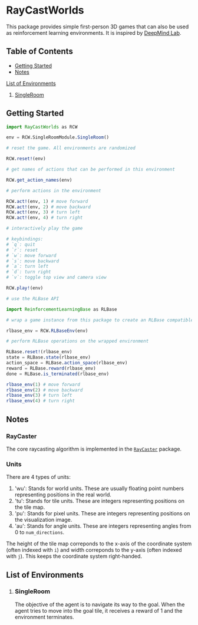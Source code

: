 # RayCastWorlds

This package provides simple first-person 3D games that can also be used as reinforcement learning environments. It is inspired by [DeepMind Lab](https://github.com/deepmind/lab).

## Table of Contents

* [Getting Started](#getting-started)
* [Notes](#notes)

[List of Environments](#list-of-environments)
1. [SingleRoom](#singleroom)

## Getting Started

```julia
import RayCastWorlds as RCW

env = RCW.SingleRoomModule.SingleRoom()

# reset the game. All environments are randomized

RCW.reset!(env)

# get names of actions that can be performed in this environment

RCW.get_action_names(env)

# perform actions in the environment

RCW.act!(env, 1) # move forward
RCW.act!(env, 2) # move backward
RCW.act!(env, 3) # turn left
RCW.act!(env, 4) # turn right

# interactively play the game

# keybindings:
# `q`: quit
# `r`: reset
# `w`: move forward
# `s`: move backward
# `a`: turn left
# `d`: turn right
# `v`: toggle top view and camera view

RCW.play!(env)

# use the RLBase API

import ReinforcementLearningBase as RLBase

# wrap a game instance from this package to create an RLBase compatible environment

rlbase_env = RCW.RLBaseEnv(env)

# perform RLBase operations on the wrapped environment

RLBase.reset!(rlbase_env)
state = RLBase.state(rlbase_env)
action_space = RLBase.action_space(rlbase_env)
reward = RLBase.reward(rlbase_env)
done = RLBase.is_terminated(rlbase_env)

rlbase_env(1) # move forward
rlbase_env(2) # move backward
rlbase_env(3) # turn left
rlbase_env(4) # turn right
```

## Notes

### RayCaster

The core raycasting algorithm is implemented in the [`RayCaster`](https://github.com/Sid-Bhatia-0/RayCaster.jl) package.

### Units

There are 4 types of units:
1. 'wu': Stands for world units. These are usually floating point numbers representing positions in the real world.
1. 'tu': Stands for tile units. These are integers representing positions on the tile map.
1. 'pu': Stands for pixel units. These are integers representing positions on the visualization image.
1. 'au': Stands for angle units. These are integers representing angles from 0 to `num_directions`.

The height of the tile map correponds to the x-axis of the coordinate system (often indexed with `i`) and width correponds to the y-axis (often indexed with `j`). This keeps the coordinate system right-handed.

## List of Environments

1. ### SingleRoom

    The objective of the agent is to navigate its way to the goal. When the agent tries to move into the goal tile, it receives a reward of 1 and the environment terminates.

    <img src="">
    <img src="">
